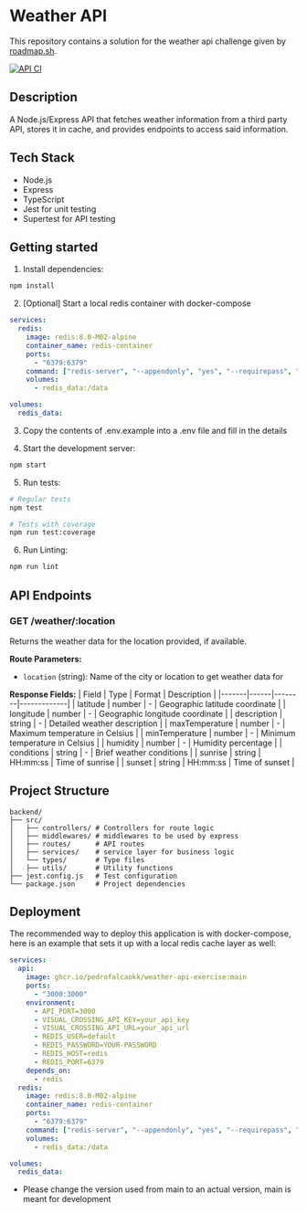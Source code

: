 # Weather API

This repository contains a solution for the weather api challenge given by [roadmap.sh](https://roadmap.sh/projects/weather-api-wrapper-service).

[![API CI](https://github.com/pedrofalcaokk/weather-api-exercise/actions/workflows/node.js.yml/badge.svg)](https://github.com/pedrofalcaokk/weather-api-exercise/actions/workflows/node.js.yml)

## Description

A Node.js/Express API that fetches weather information from a third party API, stores it in cache, and provides endpoints to access said information.

## Tech Stack
- Node.js
- Express
- TypeScript
- Jest for unit testing
- Supertest for API testing

## Getting started

1. Install dependencies:
```bash
npm install
```

2. [Optional] Start a local redis container with docker-compose

```yaml
services:
  redis:
    image: redis:8.0-M02-alpine
    container_name: redis-container
    ports:
      - "6379:6379"
    command: ["redis-server", "--appendonly", "yes", "--requirepass", "YOUR-PASSWORD"]
    volumes:
      - redis_data:/data

volumes:
  redis_data:
```

3. Copy the contents of .env.example into a .env file and fill in the details

4. Start the development server:
```bash
npm start
```

5. Run tests:
```bash
# Regular tests
npm test

# Tests with coverage
npm run test:coverage
```

6. Run Linting:
```bash
npm run lint
```

## API Endpoints

### GET /weather/:location
Returns the weather data for the location provided, if available.

**Route Parameters:**
- `location` (string): Name of the city or location to get weather data for

**Response Fields:**
| Field | Type | Format | Description |
|-------|------|--------|-------------|
| latitude | number | - | Geographic latitude coordinate |
| longitude | number | - | Geographic longitude coordinate |
| description | string | - | Detailed weather description |
| maxTemperature | number | - | Maximum temperature in Celsius |
| minTemperature | number | - | Minimum temperature in Celsius |
| humidity | number | - | Humidity percentage |
| conditions | string | - | Brief weather conditions |
| sunrise | string | HH:mm:ss | Time of sunrise |
| sunset | string | HH:mm:ss | Time of sunset |

## Project Structure
```
backend/
├── src/
│   ├── controllers/ # Controllers for route logic
│   ├── middlewares/ # middlewares to be used by express
│   ├── routes/      # API routes
│   ├── services/    # service layer for business logic
│   └── types/       # Type files
│   ├── utils/       # Utility functions
├── jest.config.js   # Test configuration
└── package.json     # Project dependencies
```

## Deployment

The recommended way to deploy this application is with docker-compose, here is an example that sets it up with a local redis cache layer as well:
```yaml
services:
  api:
    image: ghcr.io/pedrofalcaokk/weather-api-exercise:main
    ports:
      - "3000:3000"
    environment:
      - API_PORT=3000
      - VISUAL_CROSSING_API_KEY=your_api_key
      - VISUAL_CROSSING_API_URL=your_api_url
      - REDIS_USER=default
      - REDIS_PASSWORD=YOUR-PASSWORD
      - REDIS_HOST=redis
      - REDIS_PORT=6379
    depends_on:
      - redis
  redis:
    image: redis:8.0-M02-alpine
    container_name: redis-container
    ports:
      - "6379:6379"
    command: ["redis-server", "--appendonly", "yes", "--requirepass", "YOUR-PASSWORD"]
    volumes:
      - redis_data:/data

volumes:
  redis_data:
```

* Please change the version used from main to an actual version, main is meant for development
